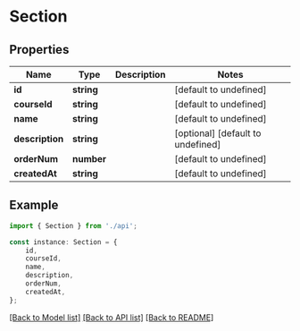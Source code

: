 # Section


## Properties

Name | Type | Description | Notes
------------ | ------------- | ------------- | -------------
**id** | **string** |  | [default to undefined]
**courseId** | **string** |  | [default to undefined]
**name** | **string** |  | [default to undefined]
**description** | **string** |  | [optional] [default to undefined]
**orderNum** | **number** |  | [default to undefined]
**createdAt** | **string** |  | [default to undefined]

## Example

```typescript
import { Section } from './api';

const instance: Section = {
    id,
    courseId,
    name,
    description,
    orderNum,
    createdAt,
};
```

[[Back to Model list]](../README.md#documentation-for-models) [[Back to API list]](../README.md#documentation-for-api-endpoints) [[Back to README]](../README.md)
